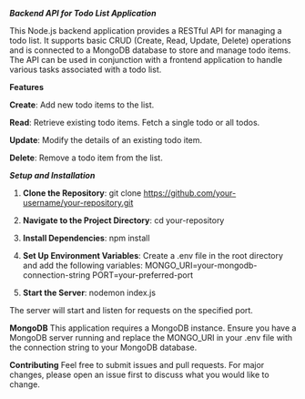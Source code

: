 ***Backend API for Todo List Application***

This Node.js backend application provides a RESTful API for managing a todo list. It supports basic CRUD (Create, Read, Update, Delete) operations and is connected to a MongoDB database to store and manage todo items. The API can be used in conjunction with a frontend application to handle various tasks associated with a todo list.

**Features**

**Create**: Add new todo items to the list.

**Read**: Retrieve existing todo items. Fetch a single todo or all todos.

**Update**: Modify the details of an existing todo item.

**Delete**: Remove a todo item from the list.

***Setup and Installation***

1. **Clone the Repository**: git clone https://github.com/your-username/your-repository.git

2. **Navigate to the Project Directory**: cd your-repository

3. **Install Dependencies**: npm install

4. **Set Up Environment Variables**: Create a .env file in the root directory and add the following variables:
MONGO_URI=your-mongodb-connection-string
PORT=your-preferred-port

5. **Start the Server**: nodemon index.js

The server will start and listen for requests on the specified port.

**MongoDB**
This application requires a MongoDB instance. Ensure you have a MongoDB server running and replace the MONGO_URI in your .env file with the connection string to your MongoDB database.

**Contributing**
Feel free to submit issues and pull requests. For major changes, please open an issue first to discuss what you would like to change.
